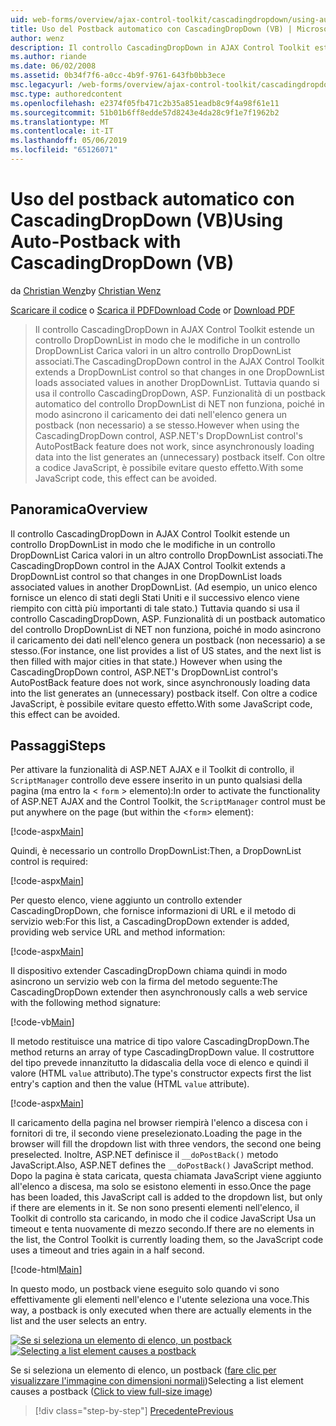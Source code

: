 ```yaml
---
uid: web-forms/overview/ajax-control-toolkit/cascadingdropdown/using-auto-postback-with-cascadingdropdown-vb
title: Uso del Postback automatico con CascadingDropDown (VB) | Microsoft Docs
author: wenz
description: Il controllo CascadingDropDown in AJAX Control Toolkit estende un controllo DropDownList in modo che le modifiche in un controllo DropDownList carichi associati i valori in anoth...
ms.author: riande
ms.date: 06/02/2008
ms.assetid: 0b34f7f6-a0cc-4b9f-9761-643fb0bb3ece
msc.legacyurl: /web-forms/overview/ajax-control-toolkit/cascadingdropdown/using-auto-postback-with-cascadingdropdown-vb
msc.type: authoredcontent
ms.openlocfilehash: e2374f05fb471c2b35a851eadb8c9f4a98f61e11
ms.sourcegitcommit: 51b01b6ff8edde57d8243e4da28c9f1e7f1962b2
ms.translationtype: MT
ms.contentlocale: it-IT
ms.lasthandoff: 05/06/2019
ms.locfileid: "65126071"
---
```

# <a name="using-auto-postback-with-cascadingdropdown-vb"></a><span data-ttu-id="6b56b-103">Uso del postback automatico con CascadingDropDown (VB)</span><span class="sxs-lookup"><span data-stu-id="6b56b-103">Using Auto-Postback with CascadingDropDown (VB)</span></span>

<span data-ttu-id="6b56b-104">da [Christian Wenz](https://github.com/wenz)</span><span class="sxs-lookup"><span data-stu-id="6b56b-104">by [Christian Wenz](https://github.com/wenz)</span></span>

<span data-ttu-id="6b56b-105">[Scaricare il codice](http://download.microsoft.com/download/9/0/7/907760b1-2c60-4f81-aeb6-ca416a573b0d/cascadingdropdown3.vb.zip) o [Scarica il PDF](http://download.microsoft.com/download/2/d/c/2dc10e34-6983-41d4-9c08-f78f5387d32b/cascadingdropdown3VB.pdf)</span><span class="sxs-lookup"><span data-stu-id="6b56b-105">[Download Code](http://download.microsoft.com/download/9/0/7/907760b1-2c60-4f81-aeb6-ca416a573b0d/cascadingdropdown3.vb.zip) or [Download PDF](http://download.microsoft.com/download/2/d/c/2dc10e34-6983-41d4-9c08-f78f5387d32b/cascadingdropdown3VB.pdf)</span></span>

> <span data-ttu-id="6b56b-106">Il controllo CascadingDropDown in AJAX Control Toolkit estende un controllo DropDownList in modo che le modifiche in un controllo DropDownList Carica valori in un altro controllo DropDownList associati.</span><span class="sxs-lookup"><span data-stu-id="6b56b-106">The CascadingDropDown control in the AJAX Control Toolkit extends a DropDownList control so that changes in one DropDownList loads associated values in another DropDownList.</span></span> <span data-ttu-id="6b56b-107">Tuttavia quando si usa il controllo CascadingDropDown, ASP. Funzionalità di un postback automatico del controllo DropDownList di NET non funziona, poiché in modo asincrono il caricamento dei dati nell'elenco genera un postback (non necessario) a se stesso.</span><span class="sxs-lookup"><span data-stu-id="6b56b-107">However when using the CascadingDropDown control, ASP.NET's DropDownList control's AutoPostBack feature does not work, since asynchronously loading data into the list generates an (unnecessary) postback itself.</span></span> <span data-ttu-id="6b56b-108">Con oltre a codice JavaScript, è possibile evitare questo effetto.</span><span class="sxs-lookup"><span data-stu-id="6b56b-108">With some JavaScript code, this effect can be avoided.</span></span>

## <a name="overview"></a><span data-ttu-id="6b56b-109">Panoramica</span><span class="sxs-lookup"><span data-stu-id="6b56b-109">Overview</span></span>

<span data-ttu-id="6b56b-110">Il controllo CascadingDropDown in AJAX Control Toolkit estende un controllo DropDownList in modo che le modifiche in un controllo DropDownList Carica valori in un altro controllo DropDownList associati.</span><span class="sxs-lookup"><span data-stu-id="6b56b-110">The CascadingDropDown control in the AJAX Control Toolkit extends a DropDownList control so that changes in one DropDownList loads associated values in another DropDownList.</span></span> <span data-ttu-id="6b56b-111">(Ad esempio, un unico elenco fornisce un elenco di stati degli Stati Uniti e il successivo elenco viene riempito con città più importanti di tale stato.) Tuttavia quando si usa il controllo CascadingDropDown, ASP. Funzionalità di un postback automatico del controllo DropDownList di NET non funziona, poiché in modo asincrono il caricamento dei dati nell'elenco genera un postback (non necessario) a se stesso.</span><span class="sxs-lookup"><span data-stu-id="6b56b-111">(For instance, one list provides a list of US states, and the next list is then filled with major cities in that state.) However when using the CascadingDropDown control, ASP.NET's DropDownList control's AutoPostBack feature does not work, since asynchronously loading data into the list generates an (unnecessary) postback itself.</span></span> <span data-ttu-id="6b56b-112">Con oltre a codice JavaScript, è possibile evitare questo effetto.</span><span class="sxs-lookup"><span data-stu-id="6b56b-112">With some JavaScript code, this effect can be avoided.</span></span>

## <a name="steps"></a><span data-ttu-id="6b56b-113">Passaggi</span><span class="sxs-lookup"><span data-stu-id="6b56b-113">Steps</span></span>

<span data-ttu-id="6b56b-114">Per attivare la funzionalità di ASP.NET AJAX e il Toolkit di controllo, il `ScriptManager` controllo deve essere inserito in un punto qualsiasi della pagina (ma entro la &lt; `form` &gt; elemento):</span><span class="sxs-lookup"><span data-stu-id="6b56b-114">In order to activate the functionality of ASP.NET AJAX and the Control Toolkit, the `ScriptManager` control must be put anywhere on the page (but within the &lt;`form`&gt; element):</span></span>

[!code-aspx[Main](using-auto-postback-with-cascadingdropdown-vb/samples/sample1.aspx)]

<span data-ttu-id="6b56b-115">Quindi, è necessario un controllo DropDownList:</span><span class="sxs-lookup"><span data-stu-id="6b56b-115">Then, a DropDownList control is required:</span></span>

[!code-aspx[Main](using-auto-postback-with-cascadingdropdown-vb/samples/sample2.aspx)]

<span data-ttu-id="6b56b-116">Per questo elenco, viene aggiunto un controllo extender CascadingDropDown, che fornisce informazioni di URL e il metodo di servizio web:</span><span class="sxs-lookup"><span data-stu-id="6b56b-116">For this list, a CascadingDropDown extender is added, providing web service URL and method information:</span></span>

[!code-aspx[Main](using-auto-postback-with-cascadingdropdown-vb/samples/sample3.aspx)]

<span data-ttu-id="6b56b-117">Il dispositivo extender CascadingDropDown chiama quindi in modo asincrono un servizio web con la firma del metodo seguente:</span><span class="sxs-lookup"><span data-stu-id="6b56b-117">The CascadingDropDown extender then asynchronously calls a web service with the following method signature:</span></span>

[!code-vb[Main](using-auto-postback-with-cascadingdropdown-vb/samples/sample4.vb)]

<span data-ttu-id="6b56b-118">Il metodo restituisce una matrice di tipo valore CascadingDropDown.</span><span class="sxs-lookup"><span data-stu-id="6b56b-118">The method returns an array of type CascadingDropDown value.</span></span> <span data-ttu-id="6b56b-119">Il costruttore del tipo prevede innanzitutto la didascalia della voce di elenco e quindi il valore (HTML `value` attributo).</span><span class="sxs-lookup"><span data-stu-id="6b56b-119">The type's constructor expects first the list entry's caption and then the value (HTML `value` attribute).</span></span>

[!code-aspx[Main](using-auto-postback-with-cascadingdropdown-vb/samples/sample5.aspx)]

<span data-ttu-id="6b56b-120">Il caricamento della pagina nel browser riempirà l'elenco a discesa con i fornitori di tre, il secondo viene preselezionato.</span><span class="sxs-lookup"><span data-stu-id="6b56b-120">Loading the page in the browser will fill the dropdown list with three vendors, the second one being preselected.</span></span> <span data-ttu-id="6b56b-121">Inoltre, ASP.NET definisce il `__doPostBack()` metodo JavaScript.</span><span class="sxs-lookup"><span data-stu-id="6b56b-121">Also, ASP.NET defines the `__doPostBack()` JavaScript method.</span></span> <span data-ttu-id="6b56b-122">Dopo la pagina è stata caricata, questa chiamata JavaScript viene aggiunto all'elenco a discesa, ma solo se esistono elementi in esso.</span><span class="sxs-lookup"><span data-stu-id="6b56b-122">Once the page has been loaded, this JavaScript call is added to the dropdown list, but only if there are elements in it.</span></span> <span data-ttu-id="6b56b-123">Se non sono presenti elementi nell'elenco, il Toolkit di controllo sta caricando, in modo che il codice JavaScript Usa un timeout e tenta nuovamente di mezzo secondo.</span><span class="sxs-lookup"><span data-stu-id="6b56b-123">If there are no elements in the list, the Control Toolkit is currently loading them, so the JavaScript code uses a timeout and tries again in a half second.</span></span>

[!code-html[Main](using-auto-postback-with-cascadingdropdown-vb/samples/sample6.html)]

<span data-ttu-id="6b56b-124">In questo modo, un postback viene eseguito solo quando vi sono effettivamente gli elementi nell'elenco e l'utente seleziona una voce.</span><span class="sxs-lookup"><span data-stu-id="6b56b-124">This way, a postback is only executed when there are actually elements in the list and the user selects an entry.</span></span>

<span data-ttu-id="6b56b-125">[![Se si seleziona un elemento di elenco, un postback](using-auto-postback-with-cascadingdropdown-vb/_static/image2.png)](using-auto-postback-with-cascadingdropdown-vb/_static/image1.png)</span><span class="sxs-lookup"><span data-stu-id="6b56b-125">[![Selecting a list element causes a postback](using-auto-postback-with-cascadingdropdown-vb/_static/image2.png)](using-auto-postback-with-cascadingdropdown-vb/_static/image1.png)</span></span>

<span data-ttu-id="6b56b-126">Se si seleziona un elemento di elenco, un postback ([fare clic per visualizzare l'immagine con dimensioni normali](using-auto-postback-with-cascadingdropdown-vb/_static/image3.png))</span><span class="sxs-lookup"><span data-stu-id="6b56b-126">Selecting a list element causes a postback ([Click to view full-size image](using-auto-postback-with-cascadingdropdown-vb/_static/image3.png))</span></span>

> [!div class="step-by-step"]
> [<span data-ttu-id="6b56b-127">Precedente</span><span class="sxs-lookup"><span data-stu-id="6b56b-127">Previous</span></span>](presetting-list-entries-with-cascadingdropdown-vb.md)
